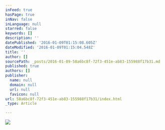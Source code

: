 ```yaml
---
inFeed: true
hasPage: true
inNav: false
inLanguage: null
starred: false
keywords: []
description: ''
datePublished: '2016-01-09T01:15:08.605Z'
dateModified: '2016-01-09T01:15:04.548Z'
title: ''
author: []
sourcePath: _posts/2016-01-09-58a6bc8f-72f3-451e-ab83-155988f17b31.md
published: true
authors: []
publisher:
  name: null
  domain: null
  url: null
  favicon: null
url: 58a6bc8f-72f3-451e-ab83-155988f17b31/index.html
_type: Article

---
```

![](https://s3-us-west-2.amazonaws.com/the-grid-img/p/1b12e0401c849c6a8998a5145bc69d45dedd66c1.png)